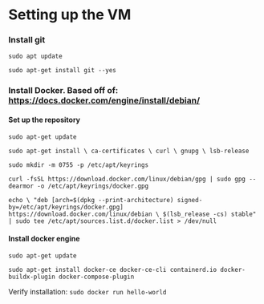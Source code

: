 # Setting up the VM

### Install git

`sudo apt update`

`sudo apt-get install git --yes`

### Install Docker. Based off of: https://docs.docker.com/engine/install/debian/

#### Set up the repository

`sudo apt-get update`

`sudo apt-get install \
    ca-certificates \
    curl \
    gnupg \
    lsb-release`
    
`sudo mkdir -m 0755 -p /etc/apt/keyrings`

`curl -fsSL https://download.docker.com/linux/debian/gpg | sudo gpg --dearmor -o /etc/apt/keyrings/docker.gpg`

`echo \
  "deb [arch=$(dpkg --print-architecture) signed-by=/etc/apt/keyrings/docker.gpg] https://download.docker.com/linux/debian \
  $(lsb_release -cs) stable" | sudo tee /etc/apt/sources.list.d/docker.list > /dev/null`
  
#### Install docker engine

`sudo apt-get update`

`sudo apt-get install docker-ce docker-ce-cli containerd.io docker-buildx-plugin docker-compose-plugin`

Verify installation:
`sudo docker run hello-world`





